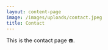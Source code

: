 ```yaml
---
layout: content-page
image: /images/uploads/contact.jpeg
title: Contact
---
```


This is the contact page ☎️.

